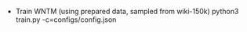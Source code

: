- Train WNTM (using prepared data, sampled from wiki-150k)
python3 train.py -c=configs/config.json


